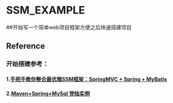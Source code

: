 # SSM_EXAMPLE

##开始写一个简单web项目框架方便之后快速搭建项目



## Reference
### 开始搭建参考：
#### 1.[手把手教你整合最优雅SSM框架：SpringMVC + Spring + MyBatis](https://blog.csdn.net/qq598535550/article/details/51703190)
#### 2.[Maven+Spring+MySql 登陆实例](https://www.cnblogs.com/adamJin/p/6930122.html)
